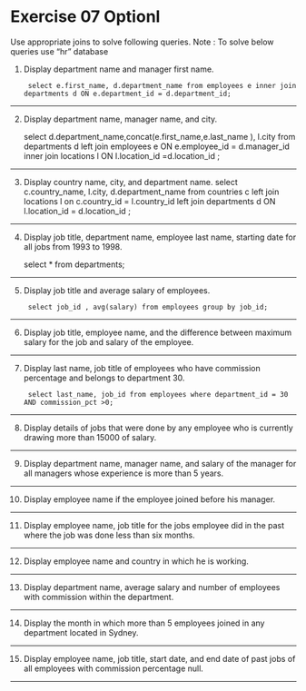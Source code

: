 
# Exercise 07 Optionl

Use appropriate joins to solve following queries.
Note : To solve below queries use “hr” database

1. Display department name and manager first name.

        select e.first_name, d.department_name from employees e inner join departments d ON e.department_id = d.department_id;
----------------------------------------------------
2. Display department name, manager name, and city.

    select d.department_name,concat(e.first_name,e.last_name ), l.city from departments d left join employees e  ON e.employee_id = d.manager_id inner join locations l ON l.location_id =d.location_id ;
----------------------------------------------------
3. Display country name, city, and department name.
    select c.country_name, l.city, d.department_name from countries c left join locations l on c.country_id = l.country_id left join departments d ON l.location_id = d.location_id ;

----------------------------------------------------
4. Display job title, department name, employee last name, starting date for all jobs from 1993 to 1998.

    select * from departments;
----------------------------------------------------
5. Display job title and average salary of employees.

        select job_id , avg(salary) from employees group by job_id;
----------------------------------------------------
6. Display job title, employee name, and the difference between maximum salary for the job and salary of the employee.

        
----------------------------------------------------
7. Display last name, job title of employees who have commission percentage and belongs to department 30.

        select last_name, job_id from employees where department_id = 30 AND commission_pct >0;
----------------------------------------------------
8. Display details of jobs that were done by any employee who is currently drawing more than 15000 of salary.

----------------------------------------------------
9. Display department name, manager name, and salary of the manager for all 
managers whose experience is more than 5 years.

----------------------------------------------------
10. Display employee name if the employee joined before his manager.

----------------------------------------------------
11. Display employee name, job title for the jobs employee did in the past where the job was done less than six months.

----------------------------------------------------
12. Display employee name and country in which he is working.

----------------------------------------------------
13. Display department name, average salary and number of employees with 
commission within the department.

----------------------------------------------------
14. Display the month in which more than 5 employees joined in any department located in Sydney.

----------------------------------------------------
15. Display employee name, job title, start date, and end date of past jobs of all employees with commission percentage null.

----------------------------------------------------